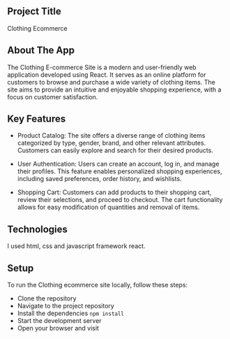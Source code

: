 ## Project Title
Clothing Ecommerce

## About The App
The Clothing E-commerce Site is a modern and user-friendly web application developed using React. It serves as an online platform for customers to browse and purchase a wide variety of clothing items. The site aims to provide an intuitive and enjoyable shopping experience, with a focus on customer satisfaction.

## Key Features

- Product Catalog: The site offers a diverse range of clothing items categorized by type, gender, brand, and other relevant attributes. Customers can easily explore and search for their desired products.

- User Authentication: Users can create an account, log in, and manage their profiles. This feature enables personalized shopping experiences, including saved preferences, order history, and wishlists.

- Shopping Cart: Customers can add products to their shopping cart, review their selections, and proceed to checkout. The cart functionality allows for easy modification of quantities and removal of items.

## Technologies

I used html, css and javascript framework react.

## Setup

To run the Clothing ecommerce site locally, follow these steps:

- Clone the repository
- Navigate to the project repository
- Install the dependencies `npm install`
- Start the development server
- Open your browser and visit


